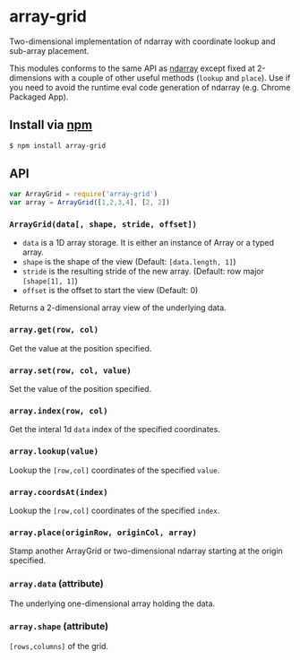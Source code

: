 array-grid
===

Two-dimensional implementation of ndarray with coordinate lookup and sub-array placement.

This modules conforms to the same API as [ndarray](https://github.com/mikolalysenko/ndarray) except fixed at 2-dimensions with a couple of other useful methods (`lookup` and `place`). Use if you need to avoid the runtime eval code generation of ndarray (e.g. Chrome Packaged App).

## Install via [npm](https://npmjs.org/package/array-grid)

```bash
$ npm install array-grid
```

## API

```js
var ArrayGrid = require('array-grid')
var array = ArrayGrid([1,2,3,4], [2, 2])
```

### `ArrayGrid(data[, shape, stride, offset])`

- `data` is a 1D array storage. It is either an instance of Array or a typed array.
- `shape` is the shape of the view (Default: `[data.length, 1]`)
- `stride` is the resulting stride of the new array. (Default: row major `[shape[1], 1]`)
- `offset` is the offset to start the view (Default: 0)

Returns a 2-dimensional array view of the underlying data.

### `array.get(row, col)`

Get the value at the position specified.

### `array.set(row, col, value)`

Set the value of the position specified.

### `array.index(row, col)`

Get the interal 1d `data` index of the specified coordinates.

### `array.lookup(value)`

Lookup the `[row,col]` coordinates of the specified `value`.

### `array.coordsAt(index)`

Lookup the `[row,col]` coordinates of the specified `index`.

### `array.place(originRow, originCol, array)`

Stamp another ArrayGrid or two-dimensional ndarray starting at the origin specified.

### `array.data` (attribute)

The underlying one-dimensional array holding the data.

### `array.shape` (attribute)

`[rows,columns]` of the grid.